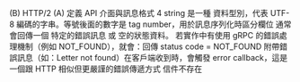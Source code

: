 (B) HTTP/2
(A) 定義 API 介面與訊息格式
4
string 是一種 資料型別，代表 UTF-8 編碼的字串。等號後面的數字是 tag number，用於訊息序列化時區分欄位
通常會回傳一個 特定的錯誤訊息 或 空的狀態資料。
若實作中有使用 gRPC 的錯誤處理機制（例如 NOT_FOUND），就會：回傳 status code = NOT_FOUND 附帶錯誤訊息（如：Letter not found）在客戶端收到時，會觸發 error callback，這是一個跟 HTTP 相似但更嚴謹的錯誤傳遞方式
信件不存在